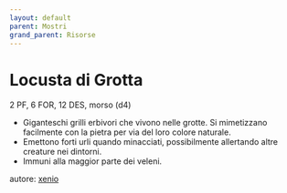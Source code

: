 ```yaml
---
layout: default
parent: Mostri
grand_parent: Risorse 
--- 
```


# Locusta di Grotta
2 PF, 6 FOR, 12 DES, morso (d4)  
- Giganteschi grilli erbivori che vivono nelle grotte. Si mimetizzano facilmente con la pietra per via del loro colore naturale.
- Emettono forti urli quando minacciati, possibilmente allertando altre creature nei dintorni.
- Immuni alla maggior parte dei veleni.

autore: [xenio](https://xenioinabottle.blogspot.com) 
